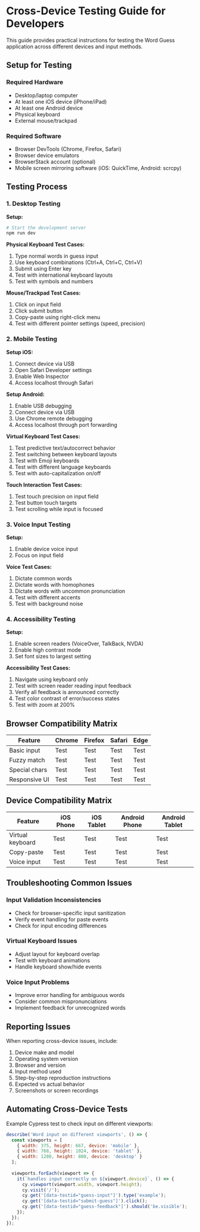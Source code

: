 # Cross-Device Testing Guide for Developers

This guide provides practical instructions for testing the Word Guess application across different devices and input methods.

## Setup for Testing

### Required Hardware
- Desktop/laptop computer
- At least one iOS device (iPhone/iPad)
- At least one Android device
- Physical keyboard
- External mouse/trackpad

### Required Software
- Browser DevTools (Chrome, Firefox, Safari)
- Browser device emulators
- BrowserStack account (optional)
- Mobile screen mirroring software (iOS: QuickTime, Android: scrcpy)

## Testing Process

### 1. Desktop Testing

**Setup:**
```bash
# Start the development server
npm run dev
```

**Physical Keyboard Test Cases:**
1. Type normal words in guess input
2. Use keyboard combinations (Ctrl+A, Ctrl+C, Ctrl+V)
3. Submit using Enter key
4. Test with international keyboard layouts
5. Test with symbols and numbers

**Mouse/Trackpad Test Cases:**
1. Click on input field
2. Click submit button 
3. Copy-paste using right-click menu
4. Test with different pointer settings (speed, precision)

### 2. Mobile Testing

**Setup iOS:**
1. Connect device via USB
2. Open Safari Developer settings
3. Enable Web Inspector
4. Access localhost through Safari

**Setup Android:**
1. Enable USB debugging
2. Connect device via USB
3. Use Chrome remote debugging
4. Access localhost through port forwarding

**Virtual Keyboard Test Cases:**
1. Test predictive text/autocorrect behavior
2. Test switching between keyboard layouts 
3. Test with Emoji keyboards
4. Test with different language keyboards
5. Test with auto-capitalization on/off

**Touch Interaction Test Cases:**
1. Test touch precision on input field
2. Test button touch targets
3. Test scrolling while input is focused

### 3. Voice Input Testing

**Setup:**
1. Enable device voice input
2. Focus on input field

**Voice Test Cases:**
1. Dictate common words
2. Dictate words with homophones
3. Dictate words with uncommon pronunciation
4. Test with different accents
5. Test with background noise

### 4. Accessibility Testing

**Setup:**
1. Enable screen readers (VoiceOver, TalkBack, NVDA)
2. Enable high contrast mode
3. Set font sizes to largest setting

**Accessibility Test Cases:**
1. Navigate using keyboard only
2. Test with screen reader reading input feedback
3. Verify all feedback is announced correctly
4. Test color contrast of error/success states
5. Test with zoom at 200%

## Browser Compatibility Matrix

| Feature | Chrome | Firefox | Safari | Edge |
|---------|--------|---------|--------|------|
| Basic input | Test | Test | Test | Test |
| Fuzzy match | Test | Test | Test | Test |
| Special chars | Test | Test | Test | Test |
| Responsive UI | Test | Test | Test | Test |

## Device Compatibility Matrix

| Feature | iOS Phone | iOS Tablet | Android Phone | Android Tablet |
|---------|-----------|------------|---------------|---------------|
| Virtual keyboard | Test | Test | Test | Test |
| Copy-paste | Test | Test | Test | Test |
| Voice input | Test | Test | Test | Test |

## Troubleshooting Common Issues

### Input Validation Inconsistencies
- Check for browser-specific input sanitization
- Verify event handling for paste events
- Check for input encoding differences

### Virtual Keyboard Issues
- Adjust layout for keyboard overlap
- Test with keyboard animations
- Handle keyboard show/hide events

### Voice Input Problems
- Improve error handling for ambiguous words
- Consider common mispronunciations
- Implement feedback for unrecognized words

## Reporting Issues

When reporting cross-device issues, include:
1. Device make and model
2. Operating system version
3. Browser and version
4. Input method used
5. Step-by-step reproduction instructions
6. Expected vs actual behavior
7. Screenshots or screen recordings

## Automating Cross-Device Tests

Example Cypress test to check input on different viewports:

```javascript
describe('Word input on different viewports', () => {
  const viewports = [
    { width: 375, height: 667, device: 'mobile' },
    { width: 768, height: 1024, device: 'tablet' },
    { width: 1280, height: 800, device: 'desktop' }
  ];
  
  viewports.forEach(viewport => {
    it(`handles input correctly on ${viewport.device}`, () => {
      cy.viewport(viewport.width, viewport.height);
      cy.visit('/');
      cy.get('[data-testid="guess-input"]').type('example');
      cy.get('[data-testid="submit-guess"]').click();
      cy.get('[data-testid="guess-feedback"]').should('be.visible');
    });
  });
});
``` 